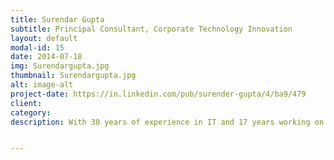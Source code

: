 ```yaml
---
title: Surendar Gupta
subtitle: Principal Consultant, Corporate Technology Innovation
layout: default
modal-id: 15
date: 2014-07-18
img: Surendargupta.jpg
thumbnail: Surendargupta.jpg
alt: image-alt
project-date: https://in.linkedin.com/pub/surender-gupta/4/ba9/479
client: 
category: 
description: With 30 years of experience in IT and 17 years working on large end-to-end integrated transformational projects for Governments in India and other Asian countries, I have worked on all aspects of Information Technology Systems. Starting with research work on designing and developing networking protocols, I worked on designing network architecture, IT Consulting and Strategic consulting for defining long-term strategic vision to achieve their objectives of improving quality of service delivery to all stakeholders. As part of Corporate Technology Innovation, I am working on Enablement of new technologies being Explored by different Innovation Labs as well as Co-innovation Partners. These solutions are then offered to Clients testing their new business concepts (Evangelize & Exploit Groups – 2 of the 4E Model of TCS). Currently developing prototyping & simulation factory platform to offer Lean Start-up Style “Experimentation-as-a-Service” to test business viability of innovative hypothesis / concepts followed by technical feasibility of selected ideas.  The Factory focusses on rapidly creating solution prototypes and conducting “thought experiments” to simulate outcomes from perspectives of all stakeholders, both internal and external.As Chairman of the Working Group for definition of standards and architectures for adoption of cloud-centric applications and related technology landscape, I am providing Advisory services to Government, CCICI and working with other technology partners, academia and research organisations. As Chief Architect for some of the largest projects, worked on architecting projects such as Department of Post, Multi-Airport Management System Architecture for (AAI), Passport Seva Project, Ministry of Corporate Affairs (MCA-21), Financial Intelligence Unit, CCTNS (Crime and Criminal Tracking Network System) for Police, CBEC (Central Board of Excise & Customs), Core System Integrator project for Department of Post, National Intelligence Grid Concept and Unique Identification Authority of India (UIDAI). Also, work on technical architectures during delivery phase, defining & testing Architecture Frameworks, interaction with technical analysts, delivering training sessions to Government Centres & Institutes etc. Prior to joining TCS, I worked for 10 years with EDS Electronic Data Systems, Hong Kong.  Work included major consulting and design projects for Government of Hong Kong.  Some examples are National ID Card using Smart Card technology, Automated Passenger Clearance System using the same National ID Card as well as systems for departments such as Immigration, Revenue, Marine, Transport, Postal and Government-wide Intranet Network Infrastructure.  I also worked on IT Infrastructure and Strategic Consulting study projects defining prioritised list of IT Initiatives for the next 5 years. At Digital Equipment Corporation (DEC) Hong Kong, I worked as network consultant for designing network architecture, delivering network consulting services and training sessions on networking technologies. Incomnet Inc was my first company after completing my engineering degree in 1984.  In this company, I developed systems software and network protocols for computer networks.  The projects included development of device drivers for disks and network protocols, and customization of Operating Systems (both networked and Real-Time OS) developed in PASCAL, C & Assembly Language.  The software development effort was part of designing complete communication switches involving all hardware, operating systems as well as message switching systems.


---
```

